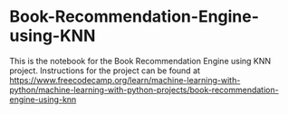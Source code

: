 # Book-Recommendation-Engine-using-KNN

This is the notebook for the Book Recommendation Engine using KNN project. Instructions for the project can be found at https://www.freecodecamp.org/learn/machine-learning-with-python/machine-learning-with-python-projects/book-recommendation-engine-using-knn
